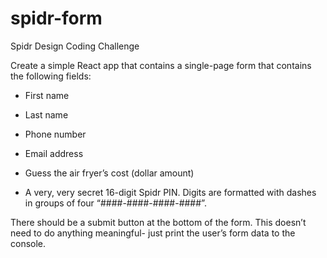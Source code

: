 # spidr-form

Spidr Design Coding Challenge

Create a simple React app that contains a single-page form that contains the following fields:

- First name

- Last name

- Phone number

- Email address

- Guess the air fryer’s cost (dollar amount)

- A very, very secret 16-digit Spidr PIN. Digits are formatted with dashes in groups of four “####-####-####-####”.

There should be a submit button at the bottom of the form. This doesn’t need to do anything meaningful- just print the user’s form data to the console.
